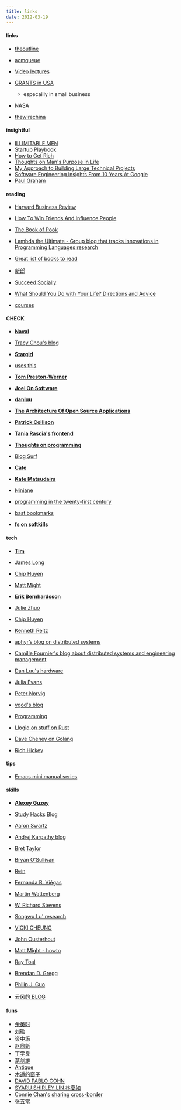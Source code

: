```yaml
---
title: links
date: 2012-03-19
---
```


#### links

-   [theoutline](https://theoutline.com/)
-   [acmqueue](https://queue.acm.org/)

-   [Video lectures](http://videolectures.net/)
-   [GRANTS in USA ](https://www.grants.gov/web/grants/search-grants.html)
    -   especailly in small business
-   [NASA](https://www.nasa.gov/)

-   [thewirechina](https://www.thewirechina.com/)

#### insightful

-   [ILLIMITABLE MEN](https://illimitablemen.com/)
-   [Startup Playbook](https://playbook.samaltman.com/)
-   [How to Get Rich](https://nav.al/rich)
-   [Thoughts on Man's Purpose in Life](https://govleaders.org/rickover-purpose.htm)
-   [My Approach to Building Large Technical Projects](https://mitchellh.com/writing/building-large-technical-projects)
-   [Software Engineering Insights From 10 Years At Google](https://addyosmani.com/blog/software-eng-10-years/)
-   [Paul Graham](http://www.paulgraham.com/articles.html)

#### reading

-   [Harvard Business Review](https://web.s.ebscohost.com/ehost/command/detail?vid=0&sid=abaed321-cf98-4f9d-9064-b3cb2c1d403d%40redis&bdata=JnNpdGU9ZWhvc3QtbGl2ZSZzY29wZT1zaXRl#jid=HBR&db=bth)
-   [How To Win Friends And Influence People](https://socialskillswisdom.com/)
-   [The Book of Pook](https://bookofpook.com/)

-   [Lambda the Ultimate - Group blog that tracks innovations in Programming Languages research](http://lambda-the-ultimate.org/)

-   [Great list of books to read](https://catonmat.net/top-100-books-part-one)
-   [新郎](https://www.daocaorenshuwu.com/book/xinlang/)
-   [Succeed Socially](https://www.succeedsocially.com/articlesmoods)
-   [What Should You Do with Your Life? Directions and Advice](https://guzey.com/personal/what-should-you-do-with-your-life/)
-   [courses](https://learn.saylor.org/course/index.php)

#### CHECK

-   **[Naval](https://nav.al/)**
-   [Tracy Chou's blog](https://triketora.com/)
-   **[Stargirl](https://thea.codes/)**
-   [uses this](https://usesthis.com/interviews/tracy.chou/)

-   **[Tom Preston-Werner ](https://tom.preston-werner.com/)**

-   **[Joel On Software](https://www.joelonsoftware.com/)**
-   **[danluu](https://danluu.com/)**
-   **[The Architecture Of Open Source Applications](http://aosabook.org/en/index.html)**
-   **[Patrick Collison](https://patrickcollison.com/)**
-   **[Tania Rascia's frontend](https://www.taniarascia.com/blog)**
-   **[Thoughts on programming](https://henrikwarne.com/)**
-   [Blog Surf](https://dkb.io/)

-   **[Cate](https://cate.blog/about/)**
-   **[Kate Matsudaira](http://katemats.com/about/)**

-   [Niniane](http://niniane.blogspot.hk/)
-   [programming in the twenty-first century](http://prog21.dadgum.com/)
-   [bast.bookmarks](https://bast.fr/bookmarks/)
-   **[fs on softkills](https://fs.blog/blog/)**

#### tech

-   **[Tim](https://www.oreilly.com/tim/)**

-   [James Long](https://jlongster.com/)
-   [Chip Huyen](https://huyenchip.com/)
-   [Matt Might](http://matt.might.net/articles/)
-   **[Erik Bernhardsson](https://erikbern.com/)**
-   [Julie Zhuo](http://juliezhuo.com/)
-   [Chip Huyen](https://huyenchip.com/)
-   [Kenneth Reitz](https://www.kennethreitz.org/)
-   [aphyr’s blog on distributed systems](https://aphyr.com/)
-   [Camille Fournier's blog about distributed systems and engineering management](http://www.elidedbranches.com/)
-   [Dan Luu's hardware](https://danluu.com/)
-   [Julia Evans](http://jvns.ca/)
-   [Peter Norvig](http://norvig.com/)
-   [vgod's blog](http://blog.vgod.tw/)
-   [Programming](http://www.cnblogs.com/weidagang2046)
-   [Llogiq on stuff on Rust](https://llogiq.github.io/)
-   [Dave Cheney on Golang](https://dave.cheney.net/about)

-   [Rich Hickey](https://purelyfunctional.tv/programmer-profiles/rich-hickey/)

#### tips

-   [Emacs mini manual series](https://tuhdo.github.io/)

#### skills

-   **[Alexey Guzey](https://guzey.com/)**

-   [Study Hacks Blog](http://calnewport.com/blog/)
-   [Aaron Swartz](http://www.aaronsw.com/)
-   [Andrej Karpathy blog](http://karpathy.github.io/)
-   [Bret Taylor](https://backchannel.org/)
-   [Bryan O'Sullivan](http://www.serpentine.com/blog/)
-   [Rein](http://reinvanderwoerd.nl/index.html)
-   [Fernanda B. Viégas](http://fernandaviegas.com/index.html)
-   [Martin Wattenberg](http://www.bewitched.com/)
-   [W. Richard Stevens](http://www.kohala.com/start/)
-   [Songwu Lu' research](http://web.cs.ucla.edu/~slu/on_research.html)
-   [VICKI CHEUNG](https://vickicheung.com/)
-   [John Ousterhout](http://web.stanford.edu/~ouster/cgi-bin/home.php)
-   [Matt Might - howto](http://matt.might.net/)
-   [Ray Toal](http://cs.lmu.edu/~ray/)
-   [Brendan D. Gregg](http://www.brendangregg.com/index.html)
-   [Philip J. Guo](http://www.pgbovine.net/)
-   [云风的 BLOG](http://blog.codingnow.com/)

#### funs

-   [余英时](https://www.aisixiang.com/data/search.php?keyWords=%D3%E0%D3%A2%CA%B1&searchfield=author)
-   [刘瑜](http://www.aisixiang.com/thinktank/liuyu.html)
-   [资中筠](http://www.aisixiang.com/thinktank/zizhongyun.html)
-   [赵鼎新](http://www.aisixiang.com/thinktank/zhaodingxin.html)
-   [丁学良](http://www.aisixiang.com/thinktank/dingxueliang.html)
-   [葛剑雄](http://www.aisixiang.com/thinktank/gejianxiong.html)
-   [Antique](http://vieplivee.wordpress.com/)
-   [木遥的窗子](http://blog.farmostwood.net/)
-   [DAVID PABLO COHN](https://davidpablocohn.com/)
-   [SYARU SHIRLEY LIN 林夏如](http://www.shirleylin.net/)
-   [Connie Chan's sharing cross-border](http://www.conniechan.com/)
-   [张五常](http://nscheung.blogspot.com/)
